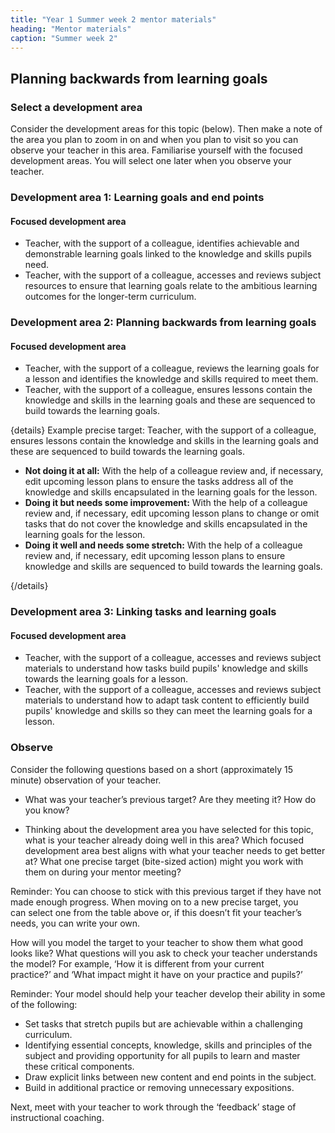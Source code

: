 ```yaml
---
title: "Year 1 Summer week 2 mentor materials"
heading: "Mentor materials"
caption: "Summer week 2"
---
```



## Planning backwards from learning goals

### Select a development area

Consider the development areas for this topic (below). Then make a note of the area you plan to zoom in on and when you plan to visit so you can observe your teacher in this area. Familiarise yourself with the focused development areas. You will select one later when you observe your teacher.

### Development area 1: Learning goals and end points

#### Focused development area   

- Teacher, with the support of a colleague, identifies achievable and demonstrable learning goals linked to the knowledge and skills pupils need. 
- Teacher, with the support of a colleague, accesses and reviews subject resources to ensure that learning goals relate to the ambitious learning outcomes for the longer-term curriculum.

### Development area 2: Planning backwards from learning goals

#### Focused development area   

- Teacher, with the support of a colleague, reviews the learning goals for a lesson and identifies the knowledge and skills required to meet them. 
- Teacher, with the support of a colleague, ensures lessons contain the knowledge and skills in the learning goals and these are sequenced to build towards the learning goals.

{details}
Example precise target: Teacher, with the support of a colleague, ensures lessons contain the knowledge and skills in the learning goals and these are sequenced to build towards the learning goals.


- **Not doing it at all:** With the help of a colleague review and, if necessary, edit upcoming lesson plans to ensure the tasks address all of the knowledge and skills encapsulated in the learning goals for the lesson.
- **Doing it but needs some improvement:** With the help of a colleague review and, if necessary, edit upcoming lesson plans to change or omit tasks that do not cover the knowledge and skills encapsulated in the learning goals for the lesson.
- **Doing it well and needs some stretch:** With the help of a colleague review and, if necessary, edit upcoming lesson plans to ensure knowledge and skills are sequenced to build towards the learning goals.

{/details}

### Development area 3: Linking tasks and learning goals

#### Focused development area   

- Teacher, with the support of a colleague, accesses and reviews subject materials to understand how tasks build pupils' knowledge and skills towards the learning goals for a lesson. 
- Teacher, with the support of a colleague, accesses and reviews subject materials to understand how to adapt task content to efficiently build pupils' knowledge and skills so they can meet the learning goals for a lesson.

### Observe

Consider the following questions based on a short (approximately 15 minute) observation of your teacher.

- What was your teacher’s previous target? Are they meeting it? How do you know?

- Thinking about the development area you have selected for this topic, what is your teacher already doing well in this area? Which focused development area best aligns with what your teacher needs to get better at? What one precise target (bite-sized action) might you work with them on during your mentor meeting?

Reminder: You can choose to stick with this previous target if they have not made enough progress. When moving on to a new precise target, you can select one from the table above or, if this doesn’t fit your teacher’s needs, you can write your own.

How will you model the target to your teacher to show them what good looks like? What questions will you ask to check your teacher understands the model? For example, ‘How it is different from your current practice?’ and ‘What impact might it have on your practice and pupils?’

Reminder: Your model should help your teacher develop their ability in some of the following:

- Set tasks that stretch pupils but are achievable within a challenging curriculum.
- Identifying essential concepts, knowledge, skills and principles of the subject and providing opportunity for all pupils to learn and master these critical components.
- Draw explicit links between new content and end points in the subject.
- Build in additional practice or removing unnecessary expositions.

Next, meet with your teacher to work through the ‘feedback’ stage of instructional coaching. 

